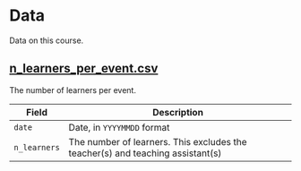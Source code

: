 # Data

Data on this course.

## [n_learners_per_event.csv](n_learners_per_event.csv)

The number of learners per event.

Field       |Description
------------|--------------------------
`date`      |Date, in `YYYYMMDD` format
`n_learners`|The number of learners. This excludes the teacher(s) and teaching assistant(s)